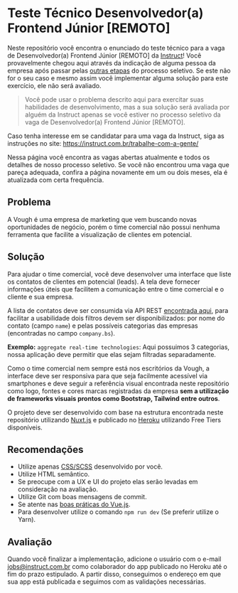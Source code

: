 # Teste Técnico Desenvolvedor(a) Frontend Júnior [REMOTO]

Neste repositório você encontra o enunciado do teste técnico para a vaga de Desenvolvedor(a) Frontend Júnior [REMOTO] da [Instruct](https://instruct.com.br/)!
Você provavelmente chegou aqui através da indicação de alguma pessoa da empresa após passar pelas [outras etapas](https://instruct.com.br/trabalhe-com-a-gente/processo-de-selecao/) do processo seletivo. Se este não for o seu caso e mesmo assim você implementar alguma solução para este exercício, ele não será avaliado.

> Você pode usar o problema descrito aqui para exercitar suas habilidades de desenvolvimento, mas a sua solução será avaliada por alguém da Instruct apenas se você estiver no processo seletivo da vaga de Desenvolvedor(a) Frontend Júnior [REMOTO].

Caso tenha interesse em se candidatar para uma vaga da Instruct, siga as instruções no site: https://instruct.com.br/trabalhe-com-a-gente/

Nessa página você encontra as vagas abertas atualmente e todos os detalhes de nosso processo seletivo. Se você não encontrou uma vaga que pareça adequada, confira a página novamente em um ou dois meses, ela é atualizada com certa frequência.

## Problema

A Vough é uma empresa de marketing que vem buscando novas oportunidades de negócio, porém o time comercial não possui nenhuma ferramenta que facilite a visualização de clientes em potencial.

## Solução

Para ajudar o time comercial, você deve desenvolver uma interface que liste os contatos de clientes em potencial (leads). A tela deve fornecer informações úteis que facilitem a comunicação entre o time comercial e o cliente e sua empresa. 

A lista de contatos deve ser consumida via API REST [encontrada aqui](https://jsonplaceholder.typicode.com/users), para facilitar a usabilidade dois filtros devem ser disponibilizados: por nome do contato (campo `name`) e pelas possíveis categorias das empresas (encontradas no campo `company.bs`).

**Exemplo:** `aggregate real-time technologies`: Aqui possuimos 3 categorias, nossa aplicação deve permitir que elas sejam filtradas separadamente.

Como o time comercial nem sempre está nos escritórios da Vough, a interface deve ser responsiva para que seja facilmente acessível via smartphones e deve seguir a referência visual encontrada neste repositório como logo, fontes e cores marcas registradas da empresa **sem a utilização de frameworks visuais prontos como Bootstrap, Tailwind entre outros**.

O projeto deve ser desenvolvido com base na estrutura encontrada neste repositório utilizando [Nuxt.js](https://nuxtjs.org/) e publicado no [Heroku](https://www.heroku.com/) utilizando Free Tiers disponíveis.

## Recomendações

 - Utilize apenas [CSS/SCSS](https://sass-guidelin.es/) desenvolvido por você.
 - Utilize HTML semântico.
 - Se preocupe com a UX e UI do projeto elas serão levadas em consideração na avaliação.
 - Utilize Git com boas mensagens de commit.
 - Se atente nas [boas práticas do Vue.js](https://vuejs.org/v2/style-guide/).
 - Para desenvolver utilize o comando `npm run dev` (Se preferir utilize o Yarn).

## Avaliação

Quando você finalizar a implementação, adicione o usuário com o e-mail jobs@instruct.com.br como colaborador do app publicado no Heroku até o fim do prazo estipulado. A partir disso, conseguimos o endereço em que sua app está publicada e seguimos com as validações necessárias.
